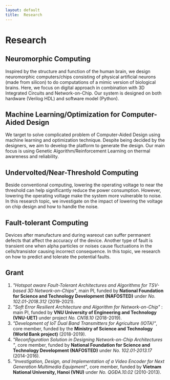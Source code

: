 ```yaml
---
layout: default
title:  Research
---
```

# Research 

## Neuromorphic Computing
Inspired by the structure and function of the human brain, we design neuromorphic computers/chips consisting of physical artificial neurons (made from silicon) to do computations of a mimic version of biological brains. Here, we focus on digital approach in combination with 3D Integrated Circuits and Network-on-Chip. Our system is designed on both hardware (Verilog HDL) and software model (Python). 

## Machine Learning/Optimization for Computer-Aided Design
We target to solve complicated problem of Computer-Aided Design using machine learning and optimization technique. Despite being decided by the designers, we aim to develop the platform to generate the design. Our main focus is  using Genetic Algorithm/Reinforcement Learning on thermal awareness and reliability.

## Undervolted/Near-Threshold Computing
Beside conventional computing, lowering the operating voltage to near the threshold can help significantly reduce the power consumption. However, lowering the operating voltage make the system more vulnerable to noise. In this research topic, we investigate on the impact of lowering the voltage on chip design and how to handle the noise.

## Fault-tolerant Computing
Devices after manufacture and during wareout can suffer permanent defects that affect the accuracy of the device. Another type of fault is transient one when alpha particles or noises cause fluctuations in the cells/transistor causing incorrect consequence. In this topic, we research on how to predict and tolerate the potential faults.


## Grant

1. *"Hotspot aware Fault-Tolerant Architectures and Algorithms for TSV-based 3D Network-on-Chips"*, main PI, funded by **National Foundation for Science and Technology Development (NAFOSTED)** under *No. 102.01-2018.312* (2019-2021).
1. *"Soft Error Resilient Architecture and Algorithm for Network-on-Chip"* : main PI, funded by **VNU University of Engineering and Technology (VNU-UET)** under project *No. CN18.10* (2018-2019).
1. *"Development of IoT Dual Band Transmitters for Agriculture (IOTA)"*, core member, funded by the **Ministry of Science and Technology (World Bank project)** (2018-2019).
1. *"Reconfiguration Solution in Designing Network-on-Chip Architectures "*, core member, funded by **National Foundation for Science and Technology Development (NAFOSTED)** under *No. 102.01-2013.17* (2014-2016).
1. *"Investigation, Design, and Implementation of a Video Encoder for Next Generation Multimedia Equipment"*, core member, funded by  **Vietnam National University, Hanoi (VNU)** under *No. QGĐA.10.02* (2010-2013).

<!-- ## Award -->

<!-- 1. *Second Prize* (the 2nd best) of **Vietnamese Nhan Tai Dat Viet Award 2015**. The Second Prize awarded to our VENGME H.264/AVC encoding chip which I took part in the design team.
2. *Best Student Paper Award* at **International Symposium on Ubiquitous Networking (UNet 2021)** for paper:
Ogbodo Mark Ikechukwu, Khanh N. Dang and Abderazek Ben. Abdallah, “Energy-efficient Spike-based Scalable Architecture for Next-generation Cognitive AI Computing Systems”.  [\[Certificate\]](assets/awards/2021-Unet.jpg) -->

